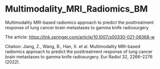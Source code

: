 # Multimodality_MRI_Radiomics_BM
Multimodality MRI-based radiomics approach to predict the posttreatment response of lung cancer brain metastases to gamma knife radiosurgery

The article: https://link.springer.com/article/10.1007/s00330-021-08368-w

Citation: Jiang, Z., Wang, B., Han, X. et al. Multimodality MRI-based radiomics approach to predict the posttreatment response of lung cancer brain metastases to gamma knife radiosurgery. Eur Radiol 32, 2266–2276 (2022). 
